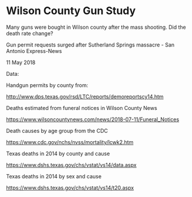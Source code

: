 # Wilson County Gun Study
Many guns were bought in Wilson county after the mass shooting. Did the death rate change?

Gun permit requests surged after Sutherland Springs massacre - San Antonio Express-News

11 May 2018

Data:

Handgun permits by county from:

http://www.dps.texas.gov/rsd/LTC/reports/demoreportscy14.htm

Deaths estimated from funeral notices in Wilson County News

https://www.wilsoncountynews.com/news/2018-07-11/Funeral_Notices

Death causes by age group from the CDC

https://www.cdc.gov/nchs/nvss/mortality/lcwk2.htm

Texas deaths in 2014 by county and cause

https://www.dshs.texas.gov/chs/vstat/vs14/data.aspx

Texas deaths in 2014 by sex and cause

https://www.dshs.texas.gov/chs/vstat/vs14/t20.aspx
